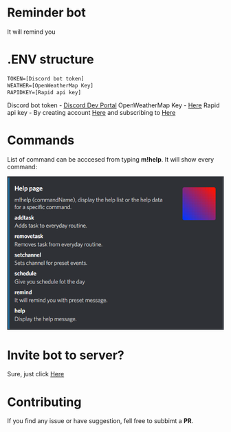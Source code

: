 # Reminder bot
It will remind you

# .ENV structure
```
TOKEN=[Discord bot token]
WEATHER=[OpenWeatherMap Key]
RAPIDKEY=[Rapid api key]
```
Discord bot token - [Discord Dev Portal](https://discord.com/developers/applications)
OpenWeatherMap Key - [Here](https://home.openweathermap.org/users/sign_up)
Rapid api key - By creating account [Here](https://rapidapi.com/auth/sign-up?referral=/weatherbit/api/weather) and subscribing to [Here](https://rapidapi.com/weatherbit/api/weather)

# Commands
List of command can be acccesed from typing **m!help**. It will show every command:


![Images](/assets/images/help.png)

# Invite bot to server?
Sure, just click [Here](https://discord.com/api/oauth2/authorize?client_id=1008650079390945300&permissions=224256&scope=bot)

# Contributing
If you find any issue or have suggestion, fell free to subbimt a **PR**.

